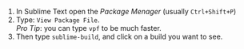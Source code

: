 1. In Sublime Text open the *Package Menager* (usually `Ctrl+Shift+P`)
2. Type: `View Package File`.<br>*Pro Tip*: you can type `vpf` to be much faster.
3. Then type `sublime-build`, and click on a build you want to see.
